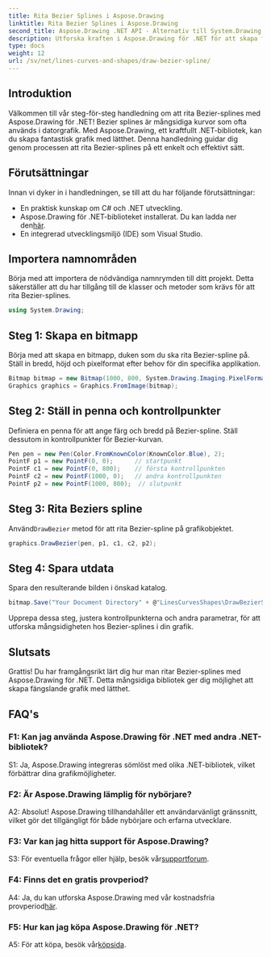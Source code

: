 ```yaml
---
title: Rita Bezier Splines i Aspose.Drawing
linktitle: Rita Bezier Splines i Aspose.Drawing
second_title: Aspose.Drawing .NET API - Alternativ till System.Drawing.Common
description: Utforska kraften i Aspose.Drawing för .NET för att skapa fantastiska Bezier-splines. Följ vår steg-för-steg-guide för sömlös grafikutveckling.
type: docs
weight: 12
url: /sv/net/lines-curves-and-shapes/draw-bezier-spline/
---
```

## Introduktion

Välkommen till vår steg-för-steg handledning om att rita Bezier-splines med Aspose.Drawing för .NET! Bezier splines är mångsidiga kurvor som ofta används i datorgrafik. Med Aspose.Drawing, ett kraftfullt .NET-bibliotek, kan du skapa fantastisk grafik med lätthet. Denna handledning guidar dig genom processen att rita Bezier-splines på ett enkelt och effektivt sätt.

## Förutsättningar

Innan vi dyker in i handledningen, se till att du har följande förutsättningar:

- En praktisk kunskap om C# och .NET utveckling.
-  Aspose.Drawing för .NET-biblioteket installerat. Du kan ladda ner den[här](https://releases.aspose.com/drawing/net/).
- En integrerad utvecklingsmiljö (IDE) som Visual Studio.

## Importera namnområden

Börja med att importera de nödvändiga namnrymden till ditt projekt. Detta säkerställer att du har tillgång till de klasser och metoder som krävs för att rita Bezier-splines.

```csharp
using System.Drawing;
```

## Steg 1: Skapa en bitmapp

Börja med att skapa en bitmapp, duken som du ska rita Bezier-spline på. Ställ in bredd, höjd och pixelformat efter behov för din specifika applikation.

```csharp
Bitmap bitmap = new Bitmap(1000, 800, System.Drawing.Imaging.PixelFormat.Format32bppPArgb);
Graphics graphics = Graphics.FromImage(bitmap);
```

## Steg 2: Ställ in penna och kontrollpunkter

Definiera en penna för att ange färg och bredd på Bezier-spline. Ställ dessutom in kontrollpunkter för Bezier-kurvan.

```csharp
Pen pen = new Pen(Color.FromKnownColor(KnownColor.Blue), 2);
PointF p1 = new PointF(0, 0);      // startpunkt
PointF c1 = new PointF(0, 800);    // första kontrollpunkten
PointF c2 = new PointF(1000, 0);   // andra kontrollpunkten
PointF p2 = new PointF(1000, 800);  // slutpunkt
```

## Steg 3: Rita Beziers spline

 Använd`DrawBezier` metod för att rita Bezier-spline på grafikobjektet.

```csharp
graphics.DrawBezier(pen, p1, c1, c2, p2);
```

## Steg 4: Spara utdata

Spara den resulterande bilden i önskad katalog.

```csharp
bitmap.Save("Your Document Directory" + @"LinesCurvesShapes\DrawBezierSpline_out.png");
```

Upprepa dessa steg, justera kontrollpunkterna och andra parametrar, för att utforska mångsidigheten hos Bezier-splines i din grafik.

## Slutsats

Grattis! Du har framgångsrikt lärt dig hur man ritar Bezier-splines med Aspose.Drawing för .NET. Detta mångsidiga bibliotek ger dig möjlighet att skapa fängslande grafik med lätthet.

## FAQ's

### F1: Kan jag använda Aspose.Drawing för .NET med andra .NET-bibliotek?

S1: Ja, Aspose.Drawing integreras sömlöst med olika .NET-bibliotek, vilket förbättrar dina grafikmöjligheter.

### F2: Är Aspose.Drawing lämplig för nybörjare?

A2: Absolut! Aspose.Drawing tillhandahåller ett användarvänligt gränssnitt, vilket gör det tillgängligt för både nybörjare och erfarna utvecklare.

### F3: Var kan jag hitta support för Aspose.Drawing?

 S3: För eventuella frågor eller hjälp, besök vår[supportforum](https://forum.aspose.com/c/diagram/17).

### F4: Finns det en gratis provperiod?

 A4: Ja, du kan utforska Aspose.Drawing med vår kostnadsfria provperiod[här](https://releases.aspose.com/).

### F5: Hur kan jag köpa Aspose.Drawing för .NET?

 A5: För att köpa, besök vår[köpsida](https://purchase.aspose.com/buy).